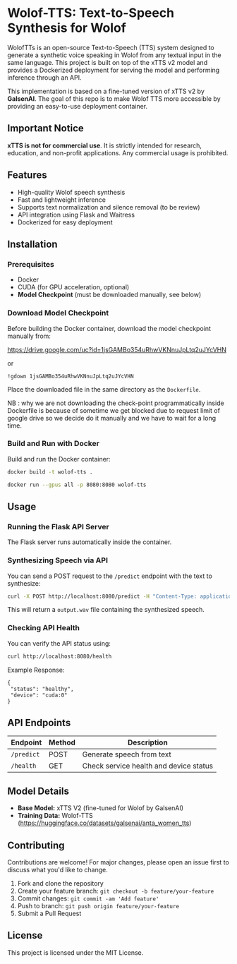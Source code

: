 # Wolof-TTS: Text-to-Speech Synthesis for Wolof

WolofTTs is an open-source Text-to-Speech (TTS) system designed to generate a synthetic voice speaking in Wolof from any textual input in the same language. This project is built on top of the xTTS v2 model and provides a Dockerized deployment for serving the model and performing inference through an API.

This implementation is based on a fine-tuned version of xTTS v2 by **GalsenAI**. The goal of this repo is to make Wolof TTS more accessible by providing an easy-to-use deployment container.

## Important Notice

**xTTS is not for commercial use**. It is strictly intended for research, education, and non-profit applications. Any commercial usage is prohibited.

## Features

* High-quality Wolof speech synthesis
* Fast and lightweight inference 
* Supports text normalization and silence removal (to be review)
* API integration using Flask and Waitress
* Dockerized for easy deployment

## Installation

### Prerequisites
* Docker
* CUDA (for GPU acceleration, optional)
* **Model Checkpoint** (must be downloaded manually, see below)

### Download Model Checkpoint

Before building the Docker container, download the model checkpoint manually from:

https://drive.google.com/uc?id=1jsGAMBo354uRhwVKNnuJpLtq2uJYcVHN

or 

```
!gdown 1jsGAMBo354uRhwVKNnuJpLtq2uJYcVHN
```

Place the downloaded file in the same directory as the `Dockerfile`.

NB : why we are not downloading the check-point programmatically inside Dockerfile is because of sometime we get blocked due to request limit of google drive so we decide do it manually and we have to wait for a long time.


### Build and Run with Docker

Build and run the Docker container:
```bash
docker build -t wolof-tts .
```

```bash
docker run --gpus all -p 8080:8080 wolof-tts
```

## Usage

### Running the Flask API Server
The Flask server runs automatically inside the container.

### Synthesizing Speech via API
You can send a POST request to the `/predict` endpoint with the text to synthesize:
```bash
curl -X POST http://localhost:8080/predict -H "Content-Type: application/json" -d '{"text": "Màngi tuddu Aadama, di baat bii waa Galsen A.I defar ngir wax ak yéen ci wolof!"}' --output output.wav
```

This will return a `output.wav` file containing the synthesized speech.

### Checking API Health
You can verify the API status using:
```bash
curl http://localhost:8080/health
```

Example Response:
```
{
 "status": "healthy",
 "device": "cuda:0"
}
```

## API Endpoints
| Endpoint | Method | Description |
|----------|--------|-------------|
| `/predict` | POST | Generate speech from text |
| `/health` | GET | Check service health and device status |

## Model Details
* **Base Model:** xTTS V2 (fine-tuned for Wolof by GalsenAI)
* **Training Data:**  Wolof-TTS  (https://huggingface.co/datasets/galsenai/anta_women_tts)



## Contributing
Contributions are welcome! For major changes, please open an issue first to discuss what you'd like to change.

1. Fork and clone the repository
2. Create your feature branch: `git checkout -b feature/your-feature`
3. Commit changes: `git commit -am 'Add feature'`
4. Push to branch: `git push origin feature/your-feature`
5. Submit a Pull Request

## License
This project is licensed under the MIT License.
